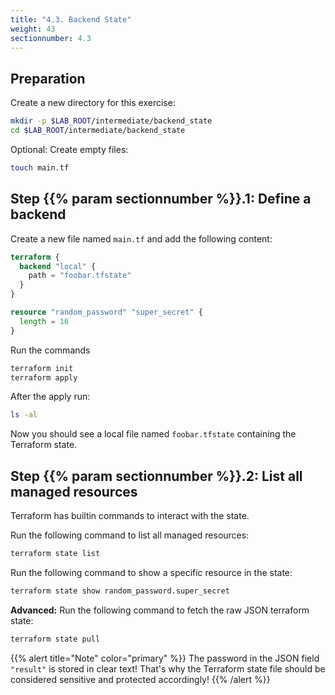 ```yaml
---
title: "4.3. Backend State"
weight: 43
sectionnumber: 4.3
---
```



## Preparation

Create a new directory for this exercise:

```bash
mkdir -p $LAB_ROOT/intermediate/backend_state
cd $LAB_ROOT/intermediate/backend_state
```

Optional: Create empty files:

```bash
touch main.tf 
```


## Step {{% param sectionnumber %}}.1: Define a backend

Create a new file named `main.tf` and add the following content:

```terraform
terraform {
  backend "local" {
    path = "foobar.tfstate"
  }
}

resource "random_password" "super_secret" {
  length = 16
}
```

Run the commands

```bash
terraform init
terraform apply
```

After the apply run:

```bash
ls -al
```

Now you should see a local file named `foobar.tfstate` containing the Terraform state.


## Step {{% param sectionnumber %}}.2: List all managed resources

Terraform has builtin commands to interact with the state.

Run the following command to list all managed resources:

```bash
terraform state list
```

Run the following command to show a specific resource in the state:

```bash
terraform state show random_password.super_secret
```

**Advanced:** Run the following command to fetch the raw JSON terraform state:

```bash
terraform state pull
```

{{% alert title="Note" color="primary" %}}
The password in the JSON field `"result"` is stored in clear text! That's why the
Terraform state file should be considered sensitive and protected accordingly!
{{% /alert %}}
